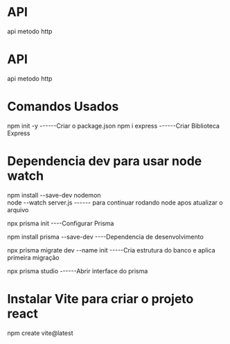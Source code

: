 # API
api metodo http


# API
api metodo http

# Comandos Usados
npm init -y   ------Criar o package.json
npm i express ------Criar Biblioteca Express

# Dependencia dev para usar node watch
npm install --save-dev nodemon  
node --watch server.js ------ para continuar rodando node apos atualizar o arquivo


npx prisma init ----Configurar Prisma

npm install prisma --save-dev ----Dependencia de desenvolvimento

npx prisma migrate dev --name init  -----Cria estrutura do banco e aplica primeira migração

npx prisma studio ------Abrir interface do prisma

# Instalar Vite para criar o projeto react

npm create vite@latest


